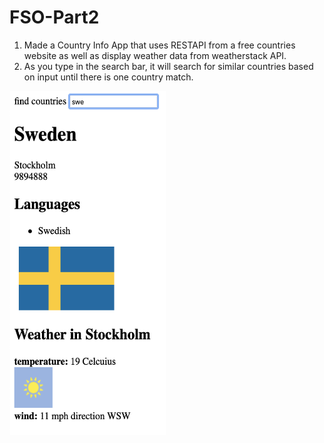 # FSO-Part2

1) Made a Country Info App that uses RESTAPI from a free countries website as well as display weather data from weatherstack API.
2) As you type in the search bar, it will search for similar countries based on input until there is one country match.
<img src= "https://github.com/dou10/FSO-Part2/blob/master/country_weather_screenshot.png" height="550" width="250" >
